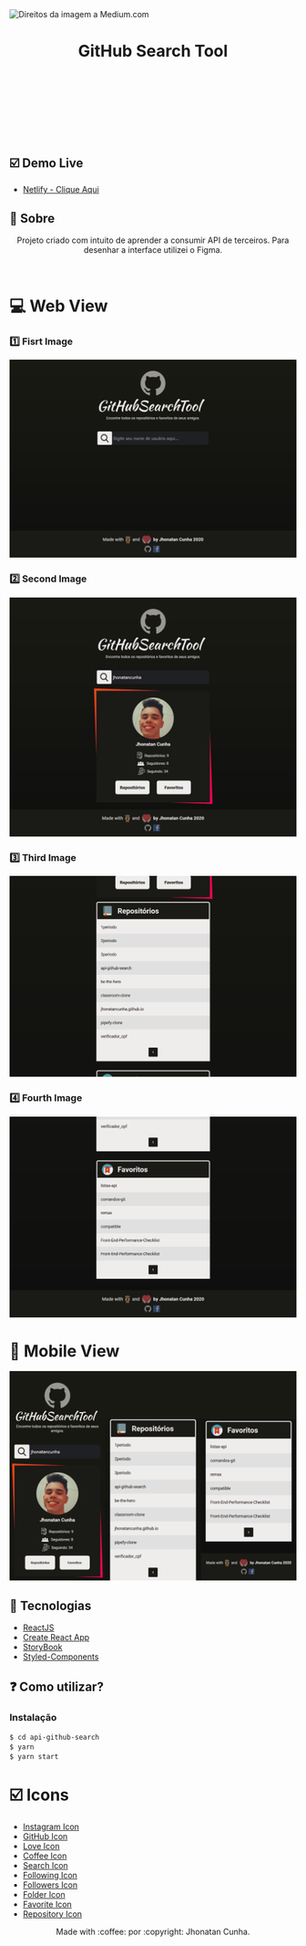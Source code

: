 <img src="https://cdn-images-1.medium.com/max/1000/1*4u4uD5FiSkWdBNkRO6lVtQ.jpeg" alt="Direitos da imagem a Medium.com">

<h1 align="center">GitHub Search Tool<h1>
<p align="center">
<img src="https://img.shields.io/github/repo-size/jhonatancunha/api-github-search" alt="">
<img src="https://img.shields.io/github/license/jhonatancunha/api-github-search" alt="">
<img src="https://img.shields.io/github/last-commit/jhonatancunha/api-github-search" alt="">

</p>

<br>

## :ballot_box_with_check: Demo Live
- [Netlify - Clique Aqui](https://keen-mestorf-29e758.netlify.app/)


## :bookmark: Sobre


<p align="center">
    Projeto criado com intuito de aprender a consumir API de terceiros. Para desenhar a interface utilizei o Figma. 
</p>

<br>

# :computer: Web View

### :one: Fisrt Image
<p align="center">
    <img src="imgs/stage1.png" alt="">
</p>

### :two: Second Image
<p align="center">
    <img src="imgs/stage2.png" alt="">
</p>

### :three: Third Image
<p align="center">
    <img src="imgs/stage3.png" alt="">
</p>

### :four: Fourth Image
<p align="center">
    <img src="imgs/stage4.png" alt="">
</p>


# :iphone: Mobile View

<p align="center">
    <img src="imgs/mobile.png" alt="">
</p>



## 🚀 Tecnologias

- [ReactJS](https://pt-br.reactjs.org/)
- [Create React App](https://pt-br.reactjs.org/docs/create-a-new-react-app.html)
- [StoryBook](https://storybook.js.org/)
- [Styled-Components](https://styled-components.com/)

## ❓ Como utilizar?

### Instalação

```bash
$ cd api-github-search
$ yarn
$ yarn start
```

# :ballot_box_with_check: Icons

- [Instagram Icon](https://www.flaticon.com/free-icon/instagram_2111463?term=instagram&page=1&position=3)
- [GitHub Icon](https://www.flaticon.com/free-icon/github_2111425?term=github&page=1&position=1)
- [Love Icon](https://www.flaticon.com/free-icon/love_2913124?term=heart&page=1&position=3)
- [Coffee Icon](https://www.flaticon.com/free-icon/coffee_2836515?term=coffe&page=1&position=31)
- [Search Icon](https://www.flaticon.com/br/icone-gratis/procurar_149852?term=search&page=1&po)
- [Following Icon](https://www.flaticon.com/free-icon/same-interest_1999025?term=following&page=1&position=83sition=1)
- [Followers Icon](https://www.flaticon.com/free-icon/follower_2721516?term=followers&page=1&position=41)
- [Folder Icon](https://www.flaticon.com/free-icon/file_1179233?term=folder&page=1&position=36)
- [Favorite Icon](https://icons8.com/icon/80308/favorites)
- [Repository Icon](https://icons8.com/icon/set/repository/color)


<p align="center">
Made with :coffee: por :copyright: Jhonatan Cunha.
</p>
